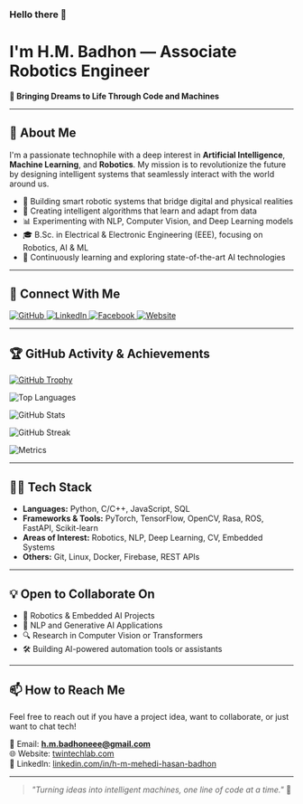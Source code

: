 ### Hello there 👋

# I'm H.M. Badhon — Associate Robotics Engineer  
**🚀 Bringing Dreams to Life Through Code and Machines**

---

## 🧠 About Me

I'm a passionate technophile with a deep interest in **Artificial Intelligence**, **Machine Learning**, and **Robotics**. My mission is to revolutionize the future by designing intelligent systems that seamlessly interact with the world around us.

- 🤖 Building smart robotic systems that bridge digital and physical realities  
- 🧠 Creating intelligent algorithms that learn and adapt from data  
- 📊 Experimenting with NLP, Computer Vision, and Deep Learning models  
- 🎓 B.Sc. in Electrical & Electronic Engineering (EEE), focusing on Robotics, AI & ML  
- 🧪 Continuously learning and exploring state-of-the-art AI technologies

---

## 🔗 Connect With Me

<p align="left">
  <a href="https://github.com/hm-badhon" target="_blank">
    <img alt="GitHub" src="https://img.shields.io/badge/GitHub-%2312100E.svg?style=flat&logo=github&logoColor=white" />
  </a>
  <a href="https://www.linkedin.com/in/h-m-mehedi-hasan-badhon/" target="_blank">
    <img alt="LinkedIn" src="https://img.shields.io/badge/LinkedIn-%230077B5.svg?style=flat&logo=linkedin&logoColor=white" />
  </a>
  <a href="https://www.facebook.com/H.M.Badhon02" target="_blank">
    <img alt="Facebook" src="https://img.shields.io/badge/Facebook-%231877F2.svg?style=flat&logo=facebook&logoColor=white" />
  </a>
  <a href="https://twintechlab.com" target="_blank">
    <img alt="Website" src="https://img.shields.io/badge/Website-%23000000.svg?style=flat&logo=icloud&logoColor=white" />
  </a>
</p>

---

## 🏆 GitHub Activity & Achievements

[![GitHub Trophy](https://github-profile-trophy.vercel.app/?username=hm-badhon&theme=gruvbox)](https://github.com/ryo-ma/github-profile-trophy)

![Top Languages](https://github-readme-stats.vercel.app/api/top-langs/?username=hm-badhon&layout=compact&theme=default)

![GitHub Stats](https://github-readme-stats.vercel.app/api?username=hm-badhon&show_icons=true&count_private=true&theme=default)

![GitHub Streak](https://streak-stats.demolab.com?user=hm-badhon&theme=default)

![Metrics](https://metrics.lecoq.io/hm-badhon)


---

## 👨‍💻 Tech Stack

- **Languages:** Python, C/C++, JavaScript, SQL  
- **Frameworks & Tools:** PyTorch, TensorFlow, OpenCV, Rasa, ROS, FastAPI, Scikit-learn  
- **Areas of Interest:** Robotics, NLP, Deep Learning, CV, Embedded Systems  
- **Others:** Git, Linux, Docker, Firebase, REST APIs

---

## 💡 Open to Collaborate On

- 🤖 Robotics & Embedded AI Projects  
- 🧠 NLP and Generative AI Applications  
- 🔍 Research in Computer Vision or Transformers  
- 🛠️ Building AI-powered automation tools or assistants

---

## 📫 How to Reach Me

Feel free to reach out if you have a project idea, want to collaborate, or just want to chat tech!

📧 Email: **h.m.badhoneee@gmail.com**  
🌐 Website: [twintechlab.com](https://twintechlab.com)  
💬 LinkedIn: [linkedin.com/in/h-m-mehedi-hasan-badhon](https://www.linkedin.com/in/h-m-mehedi-hasan-badhon/)

---

> _"Turning ideas into intelligent machines, one line of code at a time."_ 🚀

